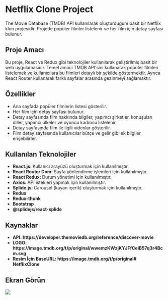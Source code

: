 <h1>Netflix Clone Project</h1>

 The Movie Database (TMDB) API kullanılarak oluşturduğum basit bir Netflix klon projesidir. Projede popüler filmler listelenir ve her film için detay sayfası bulunur.


 <h2>Proje Amacı</h2>

 Bu proje, React ve Redux gibi teknolojiler kullanılarak geliştirilmiş basit bir web uygulamasıdır. Temel amacı TMDB API'sini kullanarak popüler filmleri listelemek ve kullanıcılara bu filmleri detaylı bir şekilde göstermektir. Ayrıca React Router kullanarak farklı sayfalar arasında gezinmeyi sağlamaktır.

<h2> Özellikler </h2>

<ul>
<li>Ana sayfada popüler filmlerin listesi gösterilir.</li>
<li>Her film için detay sayfası bulunur.</li>
<li>Detay sayfasında film hakkında bilgiler, yapımcı şirketler, konuşulan diller, yapımcı ülkeler ve oyuncu kadrosu listelenir.</li>
<li>Detay sayfasında film ile ilgili videolar gösterilir.</li>
<li>Film detay sayfasında kullanıcılar bütçe ve gelir gibi ek bilgiler erişebilirler.</li>
</ul>


<h2> Kullanılan Teknolojiler </h2>
<ul>
<li><b>React.js: </b>Kullanıcı arayüzü oluşturmak için kullanılmıştır.</li>
<li><b>React Router Dom: </b>Sayfa yönlendirme işlemleri için kullanılmıştır.</li>
<li><b>React Redux: </b>Durum yönetimi için kullanılmıştır.</li>
<li><b>Axios: </b>API istekleri yapmak için kullanılmıştır.</li>
<li><b>Splide.js: </b>Carousel (kayan içerik) oluşturmak için kullanılmıştır.</li>
<li><b>Redux<b></li>
<li><b>Redux-thunk<b></li>
<li><b>Bootstrap<b></li>
<li><b>@splidejs/react-splide<b></li>
</ul>


<h2>Kaynaklar</h2>
<ul>

<li><b>API:</b>  https://developer.themoviedb.org/reference/discover-movie</li>
<li><b>LOGO:</b> https://image.tmdb.org/t/p/original/wwemzKWzjKYJFfCeiB57q3r4Bcm.svg</li>
<li><b>Resim İçin BaseURL:</b> https://image.tmdb.org/t/p/original# NetflixClone</li>
</ul>

<h2>Ekran Görün</h2>

![](./public/netflix-gif.gif)






